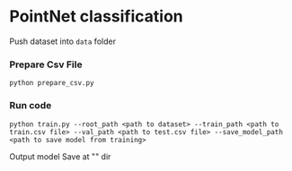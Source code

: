 # PointNet classification

Push dataset into `data` folder

### Prepare Csv File

```
python prepare_csv.py
```
### Run code
```
python train.py --root_path <path to dataset> --train_path <path to train.csv file> --val_path <path to test.csv file> --save_model_path <path to save model from training>

```

Output model Save at "<path to output model>" dir